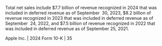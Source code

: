 Total  net  sales  include $7.7  billion  of  revenue  recognized  in 2024  that  was  included  in  deferred  revenue  as  of September  30,
2023,  $8.2  billion  of  revenue  recognized  in  2023  that  was  included  in  deferred  revenue  as  of  September  24,  2022,  and  $7.5
billion of revenue recognized in 2022 that was included in deferred revenue as of September 25, 2021.

Apple Inc. | 2024 Form 10-K | 35